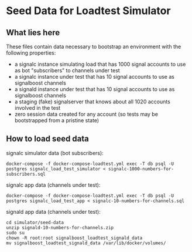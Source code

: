 # Seed Data for Loadtest Simulator

## What lies here

These files contain data necessary to bootstrap an environment with the following properties:
- a signalc instance simulating load that has 1000 signal accounts to use as bot "subscribers" to channels under test
- a signalc instance under test that has 10 signal accounts to use as signalboost channels
- a signald instance under test that has 10 signal accounts to use as signalboost channels
- a staging (fake) signalserver that knows about all 1020 accounts involved in the test
- zero session data created for any account (so tests may be bootstrapped from a pristine state)

## How to load seed data

signalc simulator data (bot subscribers):

```shell
docker-compose -f docker-compose-loadtest.yml exec -T db psql -U postgres signalc_load_test_simulator < signalc-1000-numbers-for-subscribers.sql
```

signalc app data (channels under test):

```shell
docker-compose -f docker-compose-loadtest.yml exec -T db psql -U postgres signalc_load_test_app < signalc-10-numbers-for-channels.sql
```

signald app data (channels under test):

```shell
cd simulator/seed-data
unzip signald-10-numbers-for-channels.zip
sudo su
chown -R root:root signalboost_loadtest_signald_data
mv signalboost_loadtest_signald_data /var/lib/docker/volumes/
```
